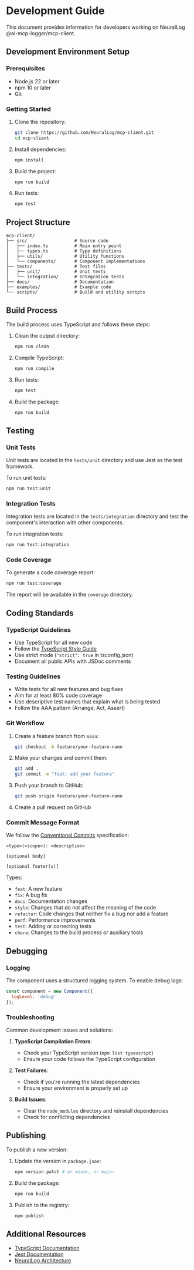 # Development Guide

This document provides information for developers working on NeuralLog @ai-mcp-logger/mcp-client.

## Development Environment Setup

### Prerequisites

- Node.js 22 or later
- npm 10 or later
- Git

### Getting Started

1. Clone the repository:
   ```bash
   git clone https://github.com/NeuralLog/mcp-client.git
   cd mcp-client
   ```

2. Install dependencies:
   ```bash
   npm install
   ```

3. Build the project:
   ```bash
   npm run build
   ```

4. Run tests:
   ```bash
   npm test
   ```

## Project Structure

```
mcp-client/
├── src/                  # Source code
│   ├── index.ts          # Main entry point
│   ├── types.ts          # Type definitions
│   ├── utils/            # Utility functions
│   └── components/       # Component implementations
├── tests/                # Test files
│   ├── unit/             # Unit tests
│   └── integration/      # Integration tests
├── docs/                 # Documentation
├── examples/             # Example code
└── scripts/              # Build and utility scripts
```

## Build Process

The build process uses TypeScript and follows these steps:

1. Clean the output directory:
   ```bash
   npm run clean
   ```

2. Compile TypeScript:
   ```bash
   npm run compile
   ```

3. Run tests:
   ```bash
   npm test
   ```

4. Build the package:
   ```bash
   npm run build
   ```

## Testing

### Unit Tests

Unit tests are located in the `tests/unit` directory and use Jest as the test framework.

To run unit tests:

```bash
npm run test:unit
```

### Integration Tests

Integration tests are located in the `tests/integration` directory and test the component's interaction with other components.

To run integration tests:

```bash
npm run test:integration
```

### Code Coverage

To generate a code coverage report:

```bash
npm run test:coverage
```

The report will be available in the `coverage` directory.

## Coding Standards

### TypeScript Guidelines

- Use TypeScript for all new code
- Follow the [TypeScript Style Guide](https://github.com/basarat/typescript-book/blob/master/docs/styleguide/styleguide.md)
- Use strict mode (`"strict": true` in tsconfig.json)
- Document all public APIs with JSDoc comments

### Testing Guidelines

- Write tests for all new features and bug fixes
- Aim for at least 80% code coverage
- Use descriptive test names that explain what is being tested
- Follow the AAA pattern (Arrange, Act, Assert)

### Git Workflow

1. Create a feature branch from `main`:
   ```bash
   git checkout -b feature/your-feature-name
   ```

2. Make your changes and commit them:
   ```bash
   git add .
   git commit -m "feat: add your feature"
   ```

3. Push your branch to GitHub:
   ```bash
   git push origin feature/your-feature-name
   ```

4. Create a pull request on GitHub

### Commit Message Format

We follow the [Conventional Commits](https://www.conventionalcommits.org/) specification:

```
<type>(<scope>): <description>

[optional body]

[optional footer(s)]
```

Types:
- `feat`: A new feature
- `fix`: A bug fix
- `docs`: Documentation changes
- `style`: Changes that do not affect the meaning of the code
- `refactor`: Code changes that neither fix a bug nor add a feature
- `perf`: Performance improvements
- `test`: Adding or correcting tests
- `chore`: Changes to the build process or auxiliary tools

## Debugging

### Logging

The component uses a structured logging system. To enable debug logs:

```javascript
const component = new Component({
  logLevel: 'debug'
});
```

### Troubleshooting

Common development issues and solutions:

1. **TypeScript Compilation Errors**:
   - Check your TypeScript version (`npm list typescript`)
   - Ensure your code follows the TypeScript configuration

2. **Test Failures**:
   - Check if you're running the latest dependencies
   - Ensure your environment is properly set up

3. **Build Issues**:
   - Clear the `node_modules` directory and reinstall dependencies
   - Check for conflicting dependencies

## Publishing

To publish a new version:

1. Update the version in `package.json`:
   ```bash
   npm version patch # or minor, or major
   ```

2. Build the package:
   ```bash
   npm run build
   ```

3. Publish to the registry:
   ```bash
   npm publish
   ```

## Additional Resources

- [TypeScript Documentation](https://www.typescriptlang.org/docs/)
- [Jest Documentation](https://jestjs.io/docs/getting-started)
- [NeuralLog Architecture](https://neurallog.github.io/docs/architecture/overview)
